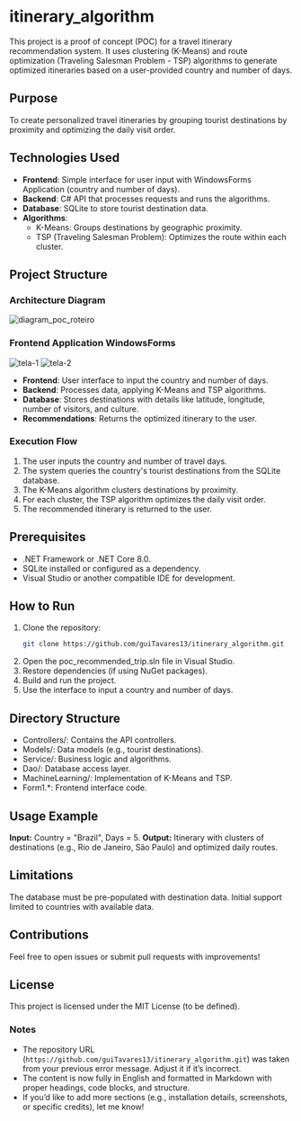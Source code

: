 # itinerary_algorithm

This project is a proof of concept (POC) for a travel itinerary recommendation system. It uses clustering (K-Means) and route optimization (Traveling Salesman Problem - TSP) algorithms to generate optimized itineraries based on a user-provided country and number of days.

## Purpose
To create personalized travel itineraries by grouping tourist destinations by proximity and optimizing the daily visit order.

## Technologies Used
- **Frontend**: Simple interface for user input with WindowsForms Application (country and number of days).
- **Backend**: C# API that processes requests and runs the algorithms.
- **Database**: SQLite to store tourist destination data.
- **Algorithms**:
  - K-Means: Groups destinations by geographic proximity.
  - TSP (Traveling Salesman Problem): Optimizes the route within each cluster.

## Project Structure
### Architecture Diagram

![diagram_poc_roteiro](https://github.com/user-attachments/assets/3dbfaf65-4698-476d-91e6-74930de6359c)

### Frontend Application WindowsForms

![tela-1](https://github.com/user-attachments/assets/8922aa78-54e8-4c21-9de2-8d06b9121168)
![tela-2](https://github.com/user-attachments/assets/db45d188-c1e8-4781-929a-f1a5f71d4185)


- **Frontend**: User interface to input the country and number of days.
- **Backend**: Processes data, applying K-Means and TSP algorithms.
- **Database**: Stores destinations with details like latitude, longitude, number of visitors, and culture.
- **Recommendations**: Returns the optimized itinerary to the user.

### Execution Flow
1. The user inputs the country and number of travel days.
2. The system queries the country's tourist destinations from the SQLite database.
3. The K-Means algorithm clusters destinations by proximity.
4. For each cluster, the TSP algorithm optimizes the daily visit order.
5. The recommended itinerary is returned to the user.

## Prerequisites
- .NET Framework or .NET Core 8.0.
- SQLite installed or configured as a dependency.
- Visual Studio or another compatible IDE for development.

## How to Run
1. Clone the repository:
   ```bash
   git clone https://github.com/guiTavares13/itinerary_algorithm.git

2. Open the poc_recommended_trip.sln file in Visual Studio.
3. Restore dependencies (if using NuGet packages).
4. Build and run the project.
5. Use the interface to input a country and number of days.

## Directory Structure
- Controllers/: Contains the API controllers.
- Models/: Data models (e.g., tourist destinations).
- Service/: Business logic and algorithms.
- Dao/: Database access layer.
- MachineLearning/: Implementation of K-Means and TSP.
- Form1.*: Frontend interface code.

## Usage Example
**Input:** Country = "Brazil", Days = 5.
**Output:** Itinerary with clusters of destinations (e.g., Rio de Janeiro, São Paulo) and optimized daily routes.

## Limitations
The database must be pre-populated with destination data.
Initial support limited to countries with available data.

## Contributions
Feel free to open issues or submit pull requests with improvements!

## License
This project is licensed under the MIT License (to be defined).
### Notes
- The repository URL (`https://github.com/guiTavares13/itinerary_algorithm.git`) was taken from your previous error message. Adjust it if it’s incorrect.
- The content is now fully in English and formatted in Markdown with proper headings, code blocks, and structure.
- If you’d like to add more sections (e.g., installation details, screenshots, or specific credits), let me know!
